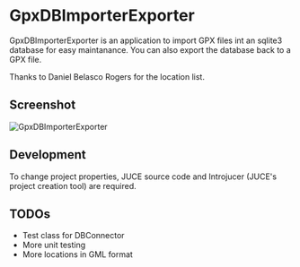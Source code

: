 # GpxDBImporterExporter

GpxDBImporterExporter is an application to import GPX files int an sqlite3 database for easy maintanance. You can also export the database back to a GPX file.

Thanks to Daniel Belasco Rogers for the location list.

## Screenshot

![GpxDBImporterExporter](https://github.com/ptrv/GpxDBImporterExporter/raw/master/screenshot.png "GpxDBImporterExporter")

## Development

To change project properties, JUCE source code and Introjucer (JUCE's project creation tool) are required.

## TODOs

* Test class for DBConnector
* More unit testing
* More locations in GML format
